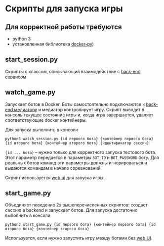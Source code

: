 # Скрипты для запуска игры

## Для корректной работы требуются

* python 3
* установленная библиотека [docker-py](https://docker-py.readthedocs.io/en/stable/index.html))

## start_session.py

Скрипты с классом, описывающий взаимодействие с [back-end сервисом](../mediator).

## watch_game.py

Запускает ботов в Docker. Боты самостоятельно подключаются к [back-end медиатору](../mediator) и медиатор
контролирует игру. Скрипт выводит в консоль текущее состояние игры и, когда игра завершается, удаляет
соответствующие docker контейнеры.

Для запуска выполнить в консоли

```shell
python3 watch_session.py {id первого бота} {контейнер первого бота} {id второго бота} {контейнер второго бота} {идентификатор сессии}
```

`{id ... бота}` – нужно только для корректного запуска тестового бота. Этот параметр передается в параметры
`BOT_ID` и `BOT_PASSWORD` боту. Для реальных ботов команд эти параметры должны игнорироваться и выдаются командам в
начале соревнований.

Скрипт используется [web ui](../ui) для запуска игры.

## start_game.py

Объединяет поведение 2х вышеперечисленных скриптов: создает сессию в backend и запускает ботов. Для запуска
достаточно выполнить в консоли

```shell
python3 start_game.py {id первого бота} {контейнер первого бота} {id второго бота} {контейнер второго бота}
```

Используется, если нужно запустить игру между ботами без [web UI](../ui).
